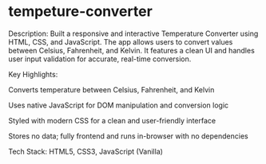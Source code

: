 # tempeture-converter
Description:
Built a responsive and interactive Temperature Converter using HTML, CSS, and JavaScript. The app allows users to convert values between Celsius, Fahrenheit, and Kelvin. It features a clean UI and handles user input validation for accurate, real-time conversion.

Key Highlights:

Converts temperature between Celsius, Fahrenheit, and Kelvin

Uses native JavaScript for DOM manipulation and conversion logic

Styled with modern CSS for a clean and user-friendly interface

Stores no data; fully frontend and runs in-browser with no dependencies

Tech Stack: HTML5, CSS3, JavaScript (Vanilla)

